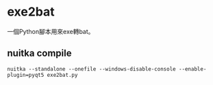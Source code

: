 # exe2bat
一個Python腳本用來exe轉bat。
## nuitka compile
```
nuitka --standalone --onefile --windows-disable-console --enable-plugin=pyqt5 exe2bat.py
```
